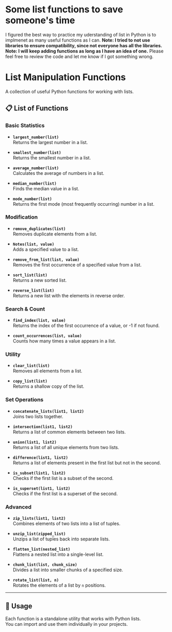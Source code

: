 # Some list functions to save someone's time
I figured the best way to practice my uderstanding of list in Python is to implmenet as many useful functions as I can.
**Note: I tried to not use libraries to ensure compatibility, since not everyone has all the libraries.**
**Note: I will keep adding functions as long as I have an idea of one.**
Please feel free to review the code and let me know if I got something wrong.

# List Manipulation Functions

A collection of useful Python functions for working with lists.

## 📋 List of Functions

### Basic Statistics
- **`largest_number(list)`**  
  Returns the largest number in a list.

- **`smallest_number(list)`**  
  Returns the smallest number in a list.

- **`average_number(list)`**  
  Calculates the average of numbers in a list.

- **`median_number(list)`**  
  Finds the median value in a list.

- **`mode_number(list)`**  
  Returns the first mode (most frequently occurring) number in a list.

### Modification
- **`remove_duplicates(list)`**  
  Removes duplicate elements from a list.

- **`Notes(list, value)`**  
  Adds a specified value to a list.

- **`remove_from_list(list, value)`**  
  Removes the first occurrence of a specified value from a list.

- **`sort_list(list)`**  
  Returns a new sorted list.

- **`reverse_list(list)`**  
  Returns a new list with the elements in reverse order.

### Search & Count
- **`find_index(list, value)`**  
  Returns the index of the first occurrence of a value, or -1 if not found.

- **`count_occurrences(list, value)`**  
  Counts how many times a value appears in a list.

### Utility
- **`clear_list(list)`**  
  Removes all elements from a list.

- **`copy_list(list)`**  
  Returns a shallow copy of the list.

### Set Operations
- **`concatenate_lists(list1, list2)`**  
  Joins two lists together.

- **`intersection(list1, list2)`**  
  Returns a list of common elements between two lists.

- **`union(list1, list2)`**  
  Returns a list of all unique elements from two lists.

- **`difference(list1, list2)`**  
  Returns a list of elements present in the first list but not in the second.

- **`is_subset(list1, list2)`**  
  Checks if the first list is a subset of the second.

- **`is_superset(list1, list2)`**  
  Checks if the first list is a superset of the second.

### Advanced
- **`zip_lists(list1, list2)`**  
  Combines elements of two lists into a list of tuples.

- **`unzip_list(zipped_list)`**  
  Unzips a list of tuples back into separate lists.

- **`flatten_list(nested_list)`**  
  Flattens a nested list into a single-level list.

- **`chunk_list(list, chunk_size)`**  
  Divides a list into smaller chunks of a specified size.

- **`rotate_list(list, n)`**  
  Rotates the elements of a list by `n` positions.

---

## 📖 Usage
Each function is a standalone utility that works with Python lists.  
You can import and use them individually in your projects.

